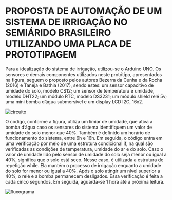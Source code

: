 # PROPOSTA DE AUTOMAÇÃO DE UM SISTEMA DE IRRIGAÇÃO NO SEMIÁRIDO BRASILEIRO UTILIZANDO UMA PLACA DE PROTOTIPAGEM #
Para a idealização do sistema de irrigação, utilizou-se o Arduino UNO.
Os sensores e demais componentes utilizados neste protótipo, apresentados na figura, seguem o proposto pelos autores Bezerra da Cunha e da Rocha (2016) e Taneja e Bathia (2017), sendo estes: um sensor capacitivo de umidade do solo, modelo CS12; um sensor de temperatura e umidade, modelo DHT22; um módulo RTC, modelo DS3231; um módulo shield relé 5v; uma mini bomba d’água submersível e um display LCD I2C, 16x2.

![circuito](https://github.com/user-attachments/assets/7bef8c62-04f0-43dd-8ec3-d90501a453b0)

O código, conforme a figura, utiliza um limiar de umidade, que ativa a bomba d’água caso os sensores do sistema identifiquem um valor de umidade do solo menor que 40%. Também é definido um horário de funcionamento do sistema, entre 6h e 16h. Em seguida, o código entra em uma verificação por meio de uma estrutura condicional if, na qual são verificadas as condições de temperatura, umidade do ar e do solo. Caso o valor de umidade lido pelo sensor de umidade do solo seja menor ou igual a 40%, significa que o solo está seco. Nesse caso, é utilizada a estrutura de repetição while. Ela mantém o processo de irrigação enquanto a umidade do solo for menor ou igual a 40%. Após o solo atingir um nível superior a 40%, o relé e a bomba permanecem desligados. Essa verificação é feita a cada cinco segundos. Em seguida, aguarda-se 1 hora até a próxima leitura.

![fluxograma](https://github.com/user-attachments/assets/561092cc-5a01-45a7-b39e-4390d3d37b19)
